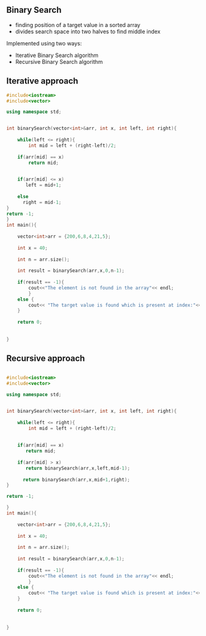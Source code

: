 ## Binary Search

- finding position of a target value in a sorted array
- divides search space into two halves to find middle index



Implemented using two ways:
- Iterative Binary Search algorithm
- Recursive Binary Search algorithm

## Iterative approach

``` C++
#include<iostream>
#include<vector>

using namespace std;


int binarySearch(vector<int>&arr, int x, int left, int right){
    
    while(left <= right){
        int mid = left + (right-left)/2;
        
    if(arr[mid] == x) 
        return mid;

    
    if(arr[mid] <= x)
       left = mid+1;
       
    else
      right = mid-1;
}
return -1;
}
int main(){
    
    vector<int>arr = {200,6,8,4,21,5};
    
    int x = 40;
    
    int n = arr.size();
    
    int result = binarySearch(arr,x,0,n-1);
    
    if(result == -1){
        cout<<"The element is not found in the array"<< endl;
        }
    else {
        cout<< "The target value is found which is present at index:"<< result<< endl;
    }  
    
    return 0;
    
    
}

```

## Recursive approach 

``` C++

#include<iostream>
#include<vector>

using namespace std;


int binarySearch(vector<int>&arr, int x, int left, int right){
    
    while(left <= right){
        int mid = left + (right-left)/2;
        
        
    if(arr[mid] == x)    
       return mid;
       
    if(arr[mid] > x)  
       return binarySearch(arr,x,left,mid-1);
       
      return binarySearch(arr,x,mid+1,right); 
}

return -1;

}
int main(){
    
    vector<int>arr = {200,6,8,4,21,5};
    
    int x = 40;
    
    int n = arr.size();
    
    int result = binarySearch(arr,x,0,n-1);
    
    if(result == -1){
        cout<<"The element is not found in the array"<< endl;
        }
    else {
        cout<< "The target value is found which is present at index:"<< result<< endl;
    }  
    
    return 0;
    
    
}

```













